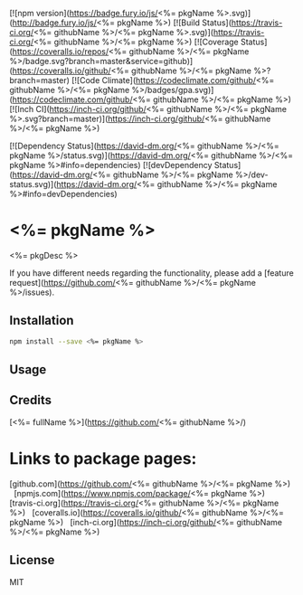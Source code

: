 [![npm version](https://badge.fury.io/js/<%= pkgName %>.svg)](http://badge.fury.io/js/<%= pkgName %>)
[![Build Status](https://travis-ci.org/<%= githubName %>/<%= pkgName %>.svg)](https://travis-ci.org/<%= githubName %>/<%= pkgName %>)
[![Coverage Status](https://coveralls.io/repos/<%= githubName %>/<%= pkgName %>/badge.svg?branch=master&service=github)](https://coveralls.io/github/<%= githubName %>/<%= pkgName %>?branch=master)
[![Code Climate](https://codeclimate.com/github/<%= githubName %>/<%= pkgName %>/badges/gpa.svg)](https://codeclimate.com/github/<%= githubName %>/<%= pkgName %>)
[![Inch CI](https://inch-ci.org/github/<%= githubName %>/<%= pkgName %>.svg?branch=master)](https://inch-ci.org/github/<%= githubName %>/<%= pkgName %>)

[![Dependency Status](https://david-dm.org/<%= githubName %>/<%= pkgName %>/status.svg)](https://david-dm.org/<%= githubName %>/<%= pkgName %>#info=dependencies)
[![devDependency Status](https://david-dm.org/<%= githubName %>/<%= pkgName %>/dev-status.svg)](https://david-dm.org/<%= githubName %>/<%= pkgName %>#info=devDependencies)


# <%= pkgName %>

<%= pkgDesc %>


If you have different needs regarding the functionality, please add a [feature request](https://github.com/<%= githubName %>/<%= pkgName %>/issues).


## Installation

```sh
npm install --save <%= pkgName %>
```

## Usage


## Credits
[<%= fullName %>](https://github.com/<%= githubName %>/)


# Links to package pages:

[github.com](https://github.com/<%= githubName %>/<%= pkgName %>) &nbsp; [npmjs.com](https://www.npmjs.com/package/<%= pkgName %>) &nbsp; [travis-ci.org](https://travis-ci.org/<%= githubName %>/<%= pkgName %>) &nbsp; [coveralls.io](https://coveralls.io/github/<%= githubName %>/<%= pkgName %>) &nbsp; [inch-ci.org](https://inch-ci.org/github/<%= githubName %>/<%= pkgName %>)


## License

MIT
